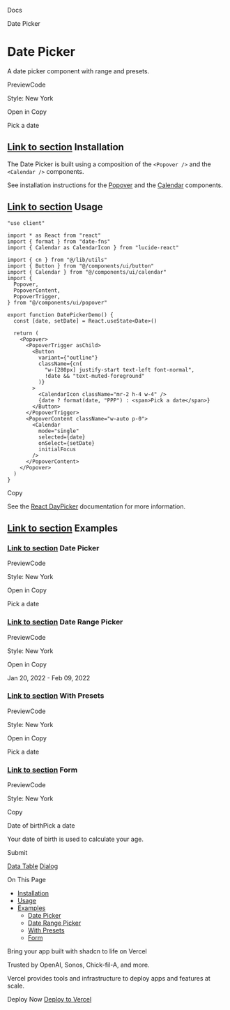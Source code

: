 Docs

Date Picker

# Date Picker

A date picker component with range and presets.

PreviewCode

Style: New York

Open in Copy

Pick a date

## [Link to section](\#installation) Installation

The Date Picker is built using a composition of the `<Popover />` and the `<Calendar />` components.

See installation instructions for the [Popover](/docs/components/popover#installation) and the [Calendar](/docs/components/calendar#installation) components.

## [Link to section](\#usage) Usage

```relative rounded bg-muted px-[0.3rem] py-[0.2rem] font-mono text-sm
"use client"

import * as React from "react"
import { format } from "date-fns"
import { Calendar as CalendarIcon } from "lucide-react"

import { cn } from "@/lib/utils"
import { Button } from "@/components/ui/button"
import { Calendar } from "@/components/ui/calendar"
import {
  Popover,
  PopoverContent,
  PopoverTrigger,
} from "@/components/ui/popover"

export function DatePickerDemo() {
  const [date, setDate] = React.useState<Date>()

  return (
    <Popover>
      <PopoverTrigger asChild>
        <Button
          variant={"outline"}
          className={cn(
            "w-[280px] justify-start text-left font-normal",
            !date && "text-muted-foreground"
          )}
        >
          <CalendarIcon className="mr-2 h-4 w-4" />
          {date ? format(date, "PPP") : <span>Pick a date</span>}
        </Button>
      </PopoverTrigger>
      <PopoverContent className="w-auto p-0">
        <Calendar
          mode="single"
          selected={date}
          onSelect={setDate}
          initialFocus
        />
      </PopoverContent>
    </Popover>
  )
}
```

Copy

See the [React DayPicker](https://react-day-picker.js.org) documentation for more information.

## [Link to section](\#examples) Examples

### [Link to section](\#date-picker) Date Picker

PreviewCode

Style: New York

Open in Copy

Pick a date

### [Link to section](\#date-range-picker) Date Range Picker

PreviewCode

Style: New York

Open in Copy

Jan 20, 2022 - Feb 09, 2022

### [Link to section](\#with-presets) With Presets

PreviewCode

Style: New York

Open in Copy

Pick a date

### [Link to section](\#form) Form

PreviewCode

Style: New York

Copy

Date of birthPick a date

Your date of birth is used to calculate your age.

Submit

[Data Table](/docs/components/data-table) [Dialog](/docs/components/dialog)

On This Page

- [Installation](#installation)
- [Usage](#usage)
- [Examples](#examples)
  - [Date Picker](#date-picker)
  - [Date Range Picker](#date-range-picker)
  - [With Presets](#with-presets)
  - [Form](#form)

Bring your app built with shadcn to life on Vercel

Trusted by OpenAI, Sonos, Chick-fil-A, and more.

Vercel provides tools and infrastructure to deploy apps and features at scale.

Deploy Now [Deploy to Vercel](https://vercel.com/new?utm_source=shadcn_site&utm_medium=web&utm_campaign=docs_cta_deploy_now_callout)